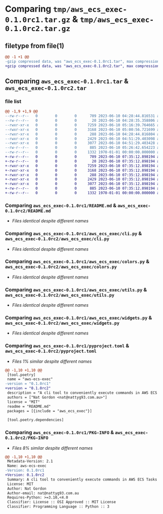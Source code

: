 # Comparing `tmp/aws_ecs_exec-0.1.0rc1.tar.gz` & `tmp/aws_ecs_exec-0.1.0rc2.tar.gz`

## filetype from file(1)

```diff
@@ -1 +1 @@
-gzip compressed data, was "aws_ecs_exec-0.1.0rc1.tar", max compression
+gzip compressed data, was "aws_ecs_exec-0.1.0rc2.tar", max compression
```

## Comparing `aws_ecs_exec-0.1.0rc1.tar` & `aws_ecs_exec-0.1.0rc2.tar`

### file list

```diff
@@ -1,9 +1,9 @@
--rw-r--r--   0        0        0      709 2023-06-10 04:28:44.816531 aws_ecs_exec-0.1.0rc1/README.md
--rw-r--r--   0        0        0       20 2023-06-10 04:28:35.358806 aws_ecs_exec-0.1.0rc1/aws_ecs_exec/__init__.py
--rwxr-xr-x   0        0        0     7259 2023-06-10 05:16:39.764665 aws_ecs_exec-0.1.0rc1/aws_ecs_exec/cli.py
--rwxr-xr-x   0        0        0     3168 2023-06-10 05:00:56.721699 aws_ecs_exec-0.1.0rc1/aws_ecs_exec/colors.py
--rwxr-xr-x   0        0        0      288 2023-06-10 04:28:44.816804 aws_ecs_exec-0.1.0rc1/aws_ecs_exec/exceptions.py
--rwxr-xr-x   0        0        0     2429 2023-06-10 04:51:29.403098 aws_ecs_exec-0.1.0rc1/aws_ecs_exec/utils.py
--rwxr-xr-x   0        0        0     3077 2023-06-10 04:51:29.403428 aws_ecs_exec-0.1.0rc1/aws_ecs_exec/widgets.py
--rw-r--r--   0        0        0      885 2023-06-10 05:26:42.654223 aws_ecs_exec-0.1.0rc1/pyproject.toml
--rw-r--r--   0        0        0     1332 1970-01-01 00:00:00.000000 aws_ecs_exec-0.1.0rc1/PKG-INFO
+-rw-r--r--   0        0        0      709 2023-06-10 07:35:12.898194 aws_ecs_exec-0.1.0rc2/README.md
+-rw-r--r--   0        0        0       20 2023-06-10 07:35:12.898194 aws_ecs_exec-0.1.0rc2/aws_ecs_exec/__init__.py
+-rwxr-xr-x   0        0        0     7259 2023-06-10 07:35:12.898194 aws_ecs_exec-0.1.0rc2/aws_ecs_exec/cli.py
+-rwxr-xr-x   0        0        0     3168 2023-06-10 07:35:12.898194 aws_ecs_exec-0.1.0rc2/aws_ecs_exec/colors.py
+-rwxr-xr-x   0        0        0      288 2023-06-10 07:35:12.898194 aws_ecs_exec-0.1.0rc2/aws_ecs_exec/exceptions.py
+-rwxr-xr-x   0        0        0     2429 2023-06-10 07:35:12.898194 aws_ecs_exec-0.1.0rc2/aws_ecs_exec/utils.py
+-rwxr-xr-x   0        0        0     3077 2023-06-10 07:35:12.898194 aws_ecs_exec-0.1.0rc2/aws_ecs_exec/widgets.py
+-rw-r--r--   0        0        0      885 2023-06-10 07:35:12.898194 aws_ecs_exec-0.1.0rc2/pyproject.toml
+-rw-r--r--   0        0        0     1332 1970-01-01 00:00:00.000000 aws_ecs_exec-0.1.0rc2/PKG-INFO
```

### Comparing `aws_ecs_exec-0.1.0rc1/README.md` & `aws_ecs_exec-0.1.0rc2/README.md`

 * *Files identical despite different names*

### Comparing `aws_ecs_exec-0.1.0rc1/aws_ecs_exec/cli.py` & `aws_ecs_exec-0.1.0rc2/aws_ecs_exec/cli.py`

 * *Files identical despite different names*

### Comparing `aws_ecs_exec-0.1.0rc1/aws_ecs_exec/colors.py` & `aws_ecs_exec-0.1.0rc2/aws_ecs_exec/colors.py`

 * *Files identical despite different names*

### Comparing `aws_ecs_exec-0.1.0rc1/aws_ecs_exec/utils.py` & `aws_ecs_exec-0.1.0rc2/aws_ecs_exec/utils.py`

 * *Files identical despite different names*

### Comparing `aws_ecs_exec-0.1.0rc1/aws_ecs_exec/widgets.py` & `aws_ecs_exec-0.1.0rc2/aws_ecs_exec/widgets.py`

 * *Files identical despite different names*

### Comparing `aws_ecs_exec-0.1.0rc1/pyproject.toml` & `aws_ecs_exec-0.1.0rc2/pyproject.toml`

 * *Files 1% similar despite different names*

```diff
@@ -1,10 +1,10 @@
 [tool.poetry]
 name = "aws-ecs-exec"
-version = "0.1.0rc1"
+version = "0.1.0rc2"
 description = "A cli tool to conveniently execute commands in AWS ECS Tasks"
 authors = ["Nat Gordon <nat@nattyg93.com.au>"]
 license = "MIT"
 readme = "README.md"
 packages = [{include = "aws_ecs_exec"}]
 
 [tool.poetry.dependencies]
```

### Comparing `aws_ecs_exec-0.1.0rc1/PKG-INFO` & `aws_ecs_exec-0.1.0rc2/PKG-INFO`

 * *Files 8% similar despite different names*

```diff
@@ -1,10 +1,10 @@
 Metadata-Version: 2.1
 Name: aws-ecs-exec
-Version: 0.1.0rc1
+Version: 0.1.0rc2
 Summary: A cli tool to conveniently execute commands in AWS ECS Tasks
 License: MIT
 Author: Nat Gordon
 Author-email: nat@nattyg93.com.au
 Requires-Python: >=3.10,<4.0
 Classifier: License :: OSI Approved :: MIT License
 Classifier: Programming Language :: Python :: 3
```

